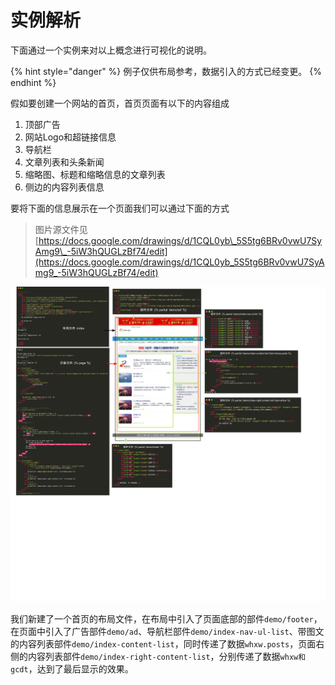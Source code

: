 # 实例解析

下面通过一个实例来对以上概念进行可视化的说明。

{% hint style="danger" %}
例子仅供布局参考，数据引入的方式已经变更。
{% endhint %}

假如要创建一个网站的首页，首页页面有以下的内容组成

1. 顶部广告
2. 网站Logo和超链接信息
3. 导航栏
4. 文章列表和头条新闻
5. 缩略图、标题和缩略信息的文章列表
6. 侧边的内容列表信息

要将下面的信息展示在一个页面我们可以通过下面的方式

> 图片源文件见 [https://docs.google.com/drawings/d/1CQL0yb\_5S5tg6BRv0vwU7SyAmg9\_-5iW3hQUGLzBf74/edit](https://docs.google.com/drawings/d/1CQL0yb_5S5tg6BRv0vwU7SyAmg9_-5iW3hQUGLzBf74/edit)

![&#x9875;&#x9762;&#x7ED3;&#x6784;](../../.gitbook/assets/nei-rong-fa-bu-xi-tong-ye-mian-jie-gou.png)

我们新建了一个首页的布局文件，在布局中引入了页面底部的部件`demo/footer`，在页面中引入了广告部件`demo/ad`、导航栏部件`demo/index-nav-ul-list`、带图文的内容列表部件`demo/index-content-list`，同时传递了数据`whxw.posts`，页面右侧的内容列表部件`demo/index-right-content-list`，分别传递了数据`whxw和gcdt`，达到了最后显示的效果。

